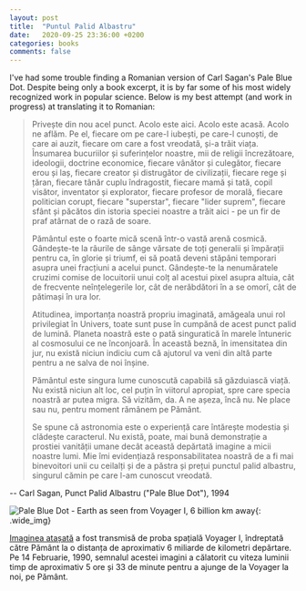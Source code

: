 ```yaml
---
layout: post
title:  "Puntul Palid Albastru"
date:   2020-09-25 23:36:00 +0200
categories: books
comments: false
---
```


I've had some trouble finding a Romanian version of Carl Sagan's Pale Blue Dot. Despite being only a book excerpt, it is by far some of his most widely recognized work in popular science. Below is my best attempt (and work in progress) at translating it to Romanian:

<!--more-->

> Privește din nou acel punct. Acolo este aici. Acolo este acasă. Acolo ne aflăm. Pe el, fiecare om pe care-l iubești, pe care-l cunoști, de care ai auzit, fiecare om care a fost vreodată, și-a trăit viața. Însumarea bucuriilor și suferințelor noastre, mii de religii încrezătoare, ideologii, doctrine economice, fiecare vânător și culegător, fiecare erou și laș, fiecare creator și distrugător de civilizații, fiecare rege și țăran, fiecare tânăr cuplu îndragostit, fiecare mamă și tată, copil visător, inventator și explorator, fiecare profesor de morală, fiecare politician corupt, fiecare "superstar", fiecare "lider suprem", fiecare sfânt și păcătos din istoria speciei noastre a trăit aici - pe un fir de praf atârnat de o rază de soare.
>
>Pământul este o foarte mică scenă într-o vastă arenă cosmică. Gândește-te la râurile de sânge vărsate de toți generalii și împărații pentru ca, în glorie și triumf, ei să poată deveni stăpâni temporari asupra unei fracțiuni a acelui punct. Gândește-te la nenumăratele cruzimi comise de locuitorii unui colț al acestui pixel asupra altuia, cât de frecvente neînțelegerile lor, cât de nerăbdători în a se omorî, cât de pătimași în ura lor.
>
>Atitudinea, importanța noastră propriu imaginată, amăgeala unui rol privilegiat în Univers, toate sunt puse în cumpănă de acest punct palid de lumină. Planeta noastră este o pată singuratică în marele întuneric al cosmosului ce ne înconjoară. În această beznă, în imensitatea din jur, nu există niciun indiciu cum că ajutorul va veni din altă parte pentru a ne salva de noi înșine.
>
>Pământul este singura lume cunoscută capabilă să găzduiască viață. Nu există niciun alt loc, cel puțin în viitorul apropiat, spre care specia noastră ar putea migra. Să vizităm, da. A ne așeza, încă nu. Ne place sau nu, pentru moment rămânem pe Pământ.
>
>Se spune că astronomia este o experiență care întărește modestia și clădește caracterul. Nu există, poate, mai bună demonstrație a prostiei vanității umane decât această depărtată imagine a micii noastre lumi. Mie îmi evidențiază responsabilitatea noastră de a fi mai binevoitori unii cu ceilalți și de a păstra și prețui punctul palid albastru, singurul cămin pe care l-am cunoscut vreodată.

-- Carl Sagan, Punct Palid Albastru ("Pale Blue Dot"), 1994

![Pale Blue Dot - Earth as seen from Voyager I, 6 billion km away]({{site.url}}{{site.baseurl}}/assets/images/paledot.png){: .wide_img}

[Imaginea atașată](https://en.wikipedia.org/wiki/Pale_Blue_Dot) a fost transmisă de proba spațială Voyager I, îndreptată către Pământ la o distanța de aproximativ 6 miliarde de kilometri depărtare. Pe 14 Februarie, 1990, semnalul acestei imagini a călatorit cu viteza luminii timp de aproximativ 5 ore și 33 de minute pentru a ajunge de la Voyager la noi, pe Pământ.
